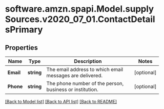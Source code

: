 # software.amzn.spapi.Model.supplySources.v2020_07_01.ContactDetailsPrimary

## Properties

Name | Type | Description | Notes
------------ | ------------- | ------------- | -------------
**Email** | **string** | The email address to which email messages are delivered. | [optional] 
**Phone** | **string** | The phone number of the person, business or institution. | [optional] 

[[Back to Model list]](../README.md#documentation-for-models) [[Back to API list]](../README.md#documentation-for-api-endpoints) [[Back to README]](../README.md)

